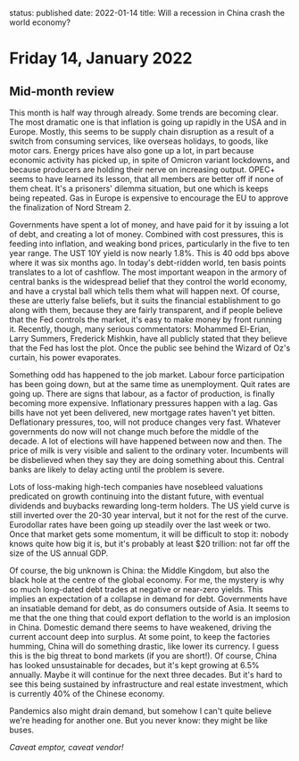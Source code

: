 status: published
date: 2022-01-14
title: Will a recession in China crash the world economy?

# Friday 14, January 2022

## Mid-month review

This month is half way through already.
Some trends are becoming clear. 
The most dramatic one is that inflation is going up rapidly in the USA and in Europe.
Mostly, this seems to be supply chain disruption as a result of a switch from consuming services,
like overseas holidays, to goods, like motor cars.
Energy prices have also gone up a lot, in part because economic activity has picked up,
in spite of Omicron variant lockdowns, and because producers are holding their nerve on 
increasing output. OPEC+ seems to have learned its lesson, that all members are better off if 
none of them cheat. It's a prisoners' dilemma situation, but one which is keeps being repeated.
Gas in Europe is expensive to encourage the EU to approve the finalization of Nord Stream 2.

Governments have spent a lot of money, and have paid for it by issuing a lot of debt, and creating a lot of money.
Combined with cost pressures, this is feeding into inflation, and weaking bond prices, particularly in the five to ten year range.
The UST 10Y yield is now nearly 1.8%. This is 40 odd bps above where it was six months ago.
In today's debt-ridden world, ten basis points translates to a lot of cashflow.
The most important weapon in the armory of central banks is the widespread belief that they control the world economy,
and have a crystal ball which tells them what will happen next.
Of course, these are utterly false beliefs, but it suits the financial establishment to go along with them,
because they are fairly transparent, and if people believe that the Fed controls the market,
it's easy to make money by front running it. 
Recently, though, many serious commentators: Mohammed El-Erian, Larry Summers, Frederick Mishkin, have all publicly stated that they believe that the Fed has lost the plot.
Once the public see behind the Wizard of Oz's curtain, his power evaporates.

Something odd has happened to the job market. 
Labour force participation has been going down, but at the same time as unemployment.
Quit rates are going up.
There are signs that labour, as a factor of production, is finally becoming more expensive. 
Inflationary pressures happen with a lag. 
Gas bills have not yet been delivered, new mortgage rates haven't yet bitten.
Deflationary pressures, too, will not produce changes very fast. Whatever governments do now will
not change much before the middle of the decade. 
A lot of elections will have happened between now and then.
The price of milk is very visible and salient to the ordinary voter. 
Incumbents will be disbelieved when they say they are doing something about this.
Central banks are likely to delay acting until the problem is severe.

Lots of loss-making high-tech companies have nosebleed valuations predicated on growth continuing into the distant future,
with eventual dividends and buybacks rewarding long-term holders.
The US yield curve is still inverted over the 20-30 year interval, but it not for the rest of the curve.
Eurodollar rates have been going up steadily over the last week or two.
Once that market gets some momentum, it will be difficult to stop it: nobody knows quite how big it is, but it's probably at least $20 trillion: not far off the size of the US annual GDP.

Of course, the big unknown is China: the Middle Kingdom, but also the black hole at the centre of the global economy.
For me, the mystery is why so much long-dated debt trades at negative or near-zero yields.
This implies an expectation of a collapse in demand for debt.
Governments have an insatiable demand for debt, as do consumers outside of Asia.
It seems to me that the one thing that could export deflation to the world is an implosion in China.
Domestic demand there seems to have weakened, driving the current account deep into surplus.
At some point, to keep the factories humming, China will do something drastic, like lower its currency.
I guess this is the big threat to bond markets (if you are short!). 
Of course, China has looked unsustainable for decades, but it's kept growing at 6.5% annually.
Maybe it will continue for the next three decades.
But it's hard to see this being sustained by infrastructure and real estate investment, which is currently 40% of the Chinese economy.

Pandemics also might drain demand, but somehow I can't quite believe we're heading for another one. 
But you never know: they might be like buses.

_Caveat emptor, caveat vendor!_
